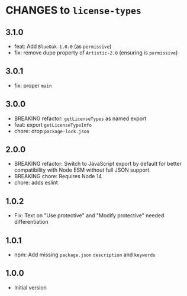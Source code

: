 # CHANGES to `license-types`

## 3.1.0

- feat: Add `BlueOak-1.0.0` (as `permissive`)
- fix: remove dupe property of `Artistic-2.0` (ensuring is `permissive`)

## 3.0.1

- fix: proper `main`

## 3.0.0

- BREAKING refactor: `getLicenseTypes` as named export
- feat: export `getLicenseTypeInfo`
- chore: drop `package-lock.json`

## 2.0.0

- BREAKING refactor: Switch to JavaScript export by default for better
  compatibility with Node ESM without full JSON support.
- BREAKING chore: Requires Node 14
- chore: adds eslint

## 1.0.2

- Fix: Text on "Use protective" and "Modify protective" needed differentiation

## 1.0.1

- npm: Add missing `package.json` `description` and `keywords`

## 1.0.0

- Initial version
